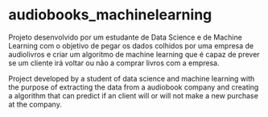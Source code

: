 # audiobooks_machinelearning
Projeto desenvolvido por um estudante de Data Science e de Machine Learning com o objetivo de pegar os dados colhidos por uma empresa de audiolivros e criar um algoritmo de machine learning que é capaz de prever se um cliente irá voltar ou não a comprar livros com a empresa.

Project developed by a student of data science and machine learning with the purpose of extracting the data from a audiobook company and creating a algorithm that can predict if an client will or will not make a new purchase at the company.
